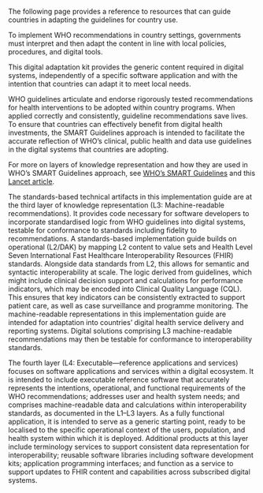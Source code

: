 The following page provides a reference to resources that can guide countries in adapting the guidelines for country use.

To implement WHO recommendations in country settings, governments must interpret and then adapt the content in line with local policies, procedures, and digital tools.

This digital adaptation kit provides the generic content required in digital systems, independently of a specific software application and with the intention that countries can adapt it to meet local needs.

WHO guidelines articulate and endorse rigorously tested recommendations for health interventions to be adopted within country programs. When applied correctly and consistently, guideline recommendations save lives. To ensure that countries can effectively benefit from digital health investments, the SMART Guidelines approach is intended to facilitate the accurate reflection of WHO’s clinical, public health and data use guidelines in the digital systems that countries are adopting.

For more on layers of knowledge representation and how they are used in WHO’s SMART Guidelines approach, see [WHO’s SMART Guidelines](https://www.who.int/teams/digital-health-and-innovation/smart-guidelines) and this [Lancet article](https://www.thelancet.com/journals/landig/article/PIIS2589-7500(21)00038-8/fulltext).

The standards-based technical artifacts in this implementation guide are at the third layer of knowledge representation (L3: Machine-readable recommendations). It provides code necessary for software developers to incorporate standardised logic from WHO guidelines into digital systems, testable for conformance to standards including fidelity to recommendations. A standards-based implementation guide builds on operational (L2/DAK) by mapping L2 content to value sets and Health Level Seven International Fast Healthcare Interoperability Resources (FHIR) standards. Alongside data standards from L2, this allows for semantic and syntactic interoperability at scale. The logic derived from guidelines, which might include clinical decision support and calculations for performance indicators, which may be encoded into Clinical Quality Language (CQL). This ensures that key indicators can be consistently extracted to support patient care, as well as case surveillance and programme monitoring. The machine-readable representations in this implementation guide are intended for adaptation into countries’ digital health service delivery and reporting systems. Digital solutions comprising L3 machine-readable recommendations may then be testable for conformance to interoperability standards.

The fourth layer (L4: Executable—reference applications and services) focuses on software applications and services within a digital ecosystem. It is intended to include executable reference software that accurately represents the intentions, operational, and functional requirements of the WHO recommendations; addresses user and health system needs; and comprises machine-readable data and calculations within interoperability standards, as documented in the L1–L3 layers. As a fully functional application, it is intended to serve as a generic starting point, ready to be localised to the specific operational context of the users, population, and health system within which it is deployed. Additional products at this layer include terminology services to support consistent data representation for interoperability; reusable software libraries including software development kits; application programming interfaces; and function as a service to support updates to FHIR content and capabilities across subscribed digital systems.
